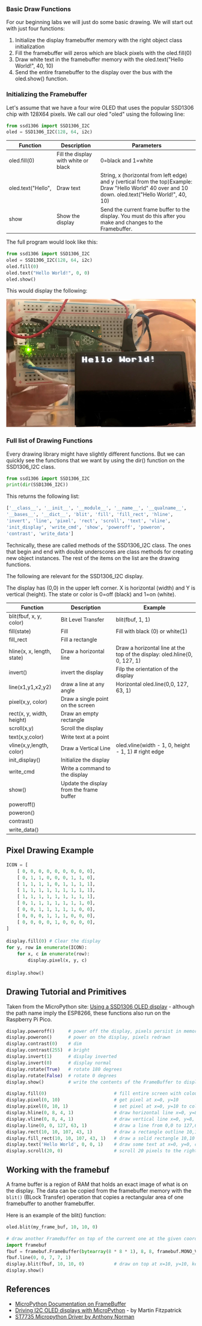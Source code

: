 ### Basic Draw Functions

For our beginning labs we will just do some basic drawing. We will start out with just four functions: 

1. Initialize the display framebuffer memory with the right object class initialization
2. Fill the framebuffer will zeros which are black pixels with the oled.fill(0)
3. Draw white text in the framebuffer memory with the oled.text("Hello World!", 40, 10)
4. Send the entire framebuffer to the display over the bus with the oled.show() function.

### Initializing the Framebuffer

Let's assume that we have a four wire OLED that uses the popular SSD1306 chip with 128X64 pixels.  We call our oled "oled" using the following line:

```py
from ssd1306 import SSD1306_I2C
oled = SSD1306_I2C(128, 64, i2c)
```

|Function|Description|Parameters|
|--------|-----------|----------|
|oled.fill(0)|Fill the display with white or black|0=black and 1=white|
|oled.text("Hello",|Draw text|String, x (horizontal from left edge) and y (vertical from the top)Example: Draw "Hello World" 40 over and 10 down.  oled.text("Hello World!", 40, 10)|
|show|Show the display|Send the current frame buffer to the display.  You must do this after you make and changes to the Framebuffer.|

The full program would look like this:

```py
from ssd1306 import SSD1306_I2C
oled = SSD1306_I2C(128, 64, i2c)
oled.fill(0)
oled.text("Hello World!", 0, 0)
oled.show()
```

This would display the following:

![OLED SPI Hello World](../img/oled-hello-world.png)


### Full list of Drawing Functions

Every drawing library might have slightly different functions.  But we can quickly see the functions that we want by using the dir() function on the SSD1306_I2C class.

```py
from ssd1306 import SSD1306_I2C
print(dir(SSD1306_I2C))
```
This returns the following list:

```py
['__class__', '__init__', '__module__', '__name__', '__qualname__',
'__bases__', '__dict__', 'blit', 'fill', 'fill_rect', 'hline',
'invert', 'line', 'pixel', 'rect', 'scroll', 'text', 'vline',
'init_display', 'write_cmd', 'show', 'poweroff', 'poweron',
'contrast', 'write_data']
```
Technically, these are called methods of the SSD1306_I2C class.  The ones that begin and end with double underscores are class methods for creating new object instances.  The rest of the items on the list are the drawing functions.

The following are relevant for the SSD1306_I2C display.

The display has (0,0) in the upper left corner.  X is horizontal (width) and Y is vertical (height).  The state or color is 0=off (black) and 1=on (white).

|Function|Description|Example|
|--------|-----------|-------|
|blit(fbuf, x, y, color)|Bit Level Transfer|blit(fbuf, 1, 1)|
|fill(state)|Fill|Fill with black (0) or white(1)|
|fill_rect|Fill a rectangle||
|hline(x, x, length, state)|Draw a horizontal line|Draw a horizontal line at the top of the display: oled.hline(0, 0, 127, 1)|
|invert()|invert the display|Filp the orientation of the display|
|line(x1,y1,x2,y2)|draw a line at any angle|Horizontal oled.line(0,0, 127, 63, 1)|
|pixel(x,y, color)|Draw a single point on the screen||
|rect(x, y, width, height)|Draw an empty rectangle||
|scroll(x,y)|Scroll the display||
|text(x,y,color)|Write text at a point||
|vline(x,y,length, color)|Draw a Vertical Line|oled.vline(width - 1, 0, height - 1, 1) # right edge|
|init_display()|Initialize the display||
|write_cmd|Write a command to the display||
|show()|Update the display from the frame buffer||
|poweroff()|||
|poweron()|||
|contrast()|||
|write_data()|||


## Pixel Drawing Example

```python
ICON = [
    [ 0, 0, 0, 0, 0, 0, 0, 0, 0],
    [ 0, 1, 1, 0, 0, 0, 1, 1, 0],
    [ 1, 1, 1, 1, 0, 1, 1, 1, 1],
    [ 1, 1, 1, 1, 1, 1, 1, 1, 1],
    [ 1, 1, 1, 1, 1, 1, 1, 1, 1],
    [ 0, 1, 1, 1, 1, 1, 1, 1, 0],
    [ 0, 0, 1, 1, 1, 1, 1, 0, 0],
    [ 0, 0, 0, 1, 1, 1, 0, 0, 0],
    [ 0, 0, 0, 0, 1, 0, 0, 0, 0],
]

display.fill(0) # Clear the display
for y, row in enumerate(ICON):
    for x, c in enumerate(row):
        display.pixel(x, y, c)    

display.show()
```

## Drawing Tutorial and Primitives

Taken from the MicroPython site: [Using a SSD1306 OLED display](https://docs.micropython.org/en/latest/esp8266/tutorial/ssd1306.html) - although the path name imply the ESP8266, these functions also run on the Raspberry Pi Pico.

```py
display.poweroff()     # power off the display, pixels persist in memory
display.poweron()      # power on the display, pixels redrawn
display.contrast(0)    # dim
display.contrast(255)  # bright
display.invert(1)      # display inverted
display.invert(0)      # display normal
display.rotate(True)   # rotate 180 degrees
display.rotate(False)  # rotate 0 degrees
display.show()         # write the contents of the FrameBuffer to display memory
```

```py
display.fill(0)                         # fill entire screen with colour=0
display.pixel(0, 10)                    # get pixel at x=0, y=10
display.pixel(0, 10, 1)                 # set pixel at x=0, y=10 to colour=1
display.hline(0, 8, 4, 1)               # draw horizontal line x=0, y=8, width=4, colour=1
display.vline(0, 8, 4, 1)               # draw vertical line x=0, y=8, height=4, colour=1
display.line(0, 0, 127, 63, 1)          # draw a line from 0,0 to 127,63
display.rect(10, 10, 107, 43, 1)        # draw a rectangle outline 10,10 to 107,43, colour=1
display.fill_rect(10, 10, 107, 43, 1)   # draw a solid rectangle 10,10 to 107,43, colour=1
display.text('Hello World', 0, 0, 1)    # draw some text at x=0, y=0, colour=1
display.scroll(20, 0)                   # scroll 20 pixels to the right
```

## Working with the framebuf

A frame buffer is a region of RAM that holds an exact image of what is on the display.  The data can be copied from the framebuffer memory with the ```blit()``` (BLock Transfer) operation that copies a rectangular area of one framebuffer to another framebuffer.

Here is an example of the blit() function:

```py
oled.blit(my_frame_buf, 10, 10, 0)
```

```py
# draw another FrameBuffer on top of the current one at the given coordinates
import framebuf
fbuf = framebuf.FrameBuffer(bytearray(8 * 8 * 1), 8, 8, framebuf.MONO_VLSB)
fbuf.line(0, 0, 7, 7, 1)
display.blit(fbuf, 10, 10, 0)           # draw on top at x=10, y=10, key=0
display.show()
```

## References

* [MicroPython Documentation on FrameBuffer](https://docs.micropython.org/en/latest/library/framebuf.html)
* [Driving I2C OLED displays with MicroPython](https://www.mfitzp.com/article/oled-displays-i2c-micropython/) - by Martin Fitzpatrick
* [ST7735 Micropython Driver by Anthony Norman](https://github.com/AnthonyKNorman/MicroPython_ST7735)